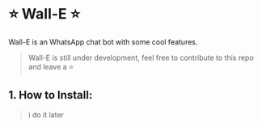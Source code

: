 # ⭐ Wall-E ⭐

Wall-E is an WhatsApp chat bot with some cool features.

> Wall-E is still under development, feel free to contribute to this repo and leave a ⭐

## 1. How to Install:

> i do it later
